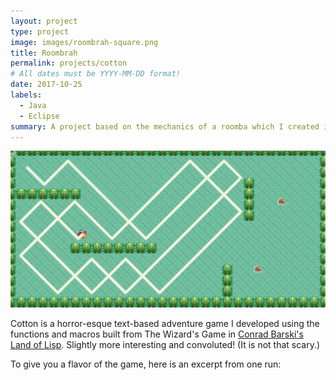 ```yaml
---
layout: project
type: project
image: images/roombrah-square.png
title: Roombrah
permalink: projects/cotton
# All dates must be YYYY-MM-DD format!
date: 2017-10-25
labels:
  - Java
  - Eclipse
summary: A project based on the mechanics of a roomba which I created in my first ICS Class.
---
```


<img class="ui medium right floated rounded image" src="../images/roombrah.png">

Cotton is a horror-esque text-based adventure game I developed using the functions and macros built from The Wizard's Game in [Conrad Barski's Land of Lisp](http://landoflisp.com/). Slightly more interesting and convoluted! (It is not that scary.)

To give you a flavor of the game, here is an excerpt from one run:
